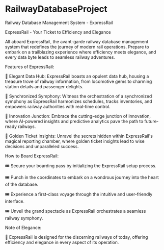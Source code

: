 # RailwayDatabaseProject
Railway Database Management System - ExpressRail

ExpressRail - Your Ticket to Efficiency and Elegance

All aboard ExpressRail, the avant-garde railway database management system that redefines the journey of modern rail operations. Prepare to embark on a trailblazing experience where efficiency meets elegance, and every data byte leads to seamless railway adventures.

Features of ExpressRail:

🚆 Elegant Data Hub: ExpressRail boasts an opulent data hub, housing a treasure trove of railway information, from locomotive gems to charming station details and passenger delights.

🚆 Synchronized Symphony: Witness the orchestration of a synchronized symphony as ExpressRail harmonizes schedules, tracks inventories, and empowers railway authorities with real-time control.

🚆 Innovation Junction: Embrace the cutting-edge junction of innovation, where AI-powered insights and predictive analytics pave the path to future-ready railways.

🚆 Golden Ticket Insights: Unravel the secrets hidden within ExpressRail's magical reporting chamber, where golden ticket insights lead to wise decisions and unparalleled success.

How to Board ExpressRail:

🎟️ Secure your boarding pass by initializing the ExpressRail setup process.

🎟️ Punch in the coordinates to embark on a wondrous journey into the heart of the database.

🎟️ Experience a first-class voyage through the intuitive and user-friendly interface.

🎟️ Unveil the grand spectacle as ExpressRail orchestrates a seamless railway symphony.

Note of Elegance:

🌟 ExpressRail is designed for the discerning railways of today, offering efficiency and elegance in every aspect of its operation.
